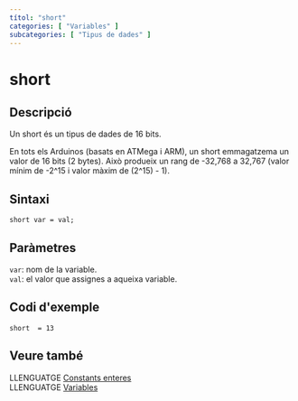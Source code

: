 ```yaml
---
títol: "short"
categories: [ "Variables" ]
subcategories: [ "Tipus de dades" ]
---
```


# short

## Descripció

Un short és un tipus de dades de 16 bits.

En tots els Arduinos (basats en ATMega i ARM), un short emmagatzema un valor de 16 bits (2 bytes). Això produeix un rang de -32,768 a 32,767 (valor mínim de -2^15 i valor màxim de (2^15) - 1).

## Sintaxi

`short var = val;`

## Paràmetres

`var`: nom de la variable.  
`val`: el valor que assignes a aqueixa variable.

## Codi d'exemple

```
short  = 13
```

## Veure també

LLENGUATGE [Constants enteres](../Constants/constants-enteres.md)  
LLENGUATGE [Variables](../../Variables.md)
